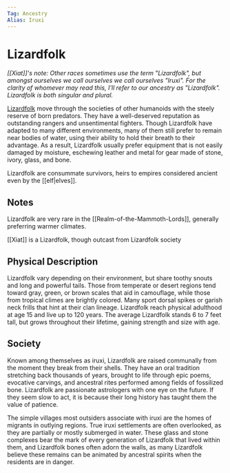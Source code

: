 ```yaml
---
Tag: Ancestry
Alias: Iruxi
---
```

# Lizardfolk
*[[Xiat]]'s note: Other races sometimes use the term "Lizardfolk", but amongst ourselves we call ourselves  we call ourselves "Iruxi". For the clarity of whomever may read this, I'll refer to our ancestry as "Lizardfolk". Lizardfolk is both singular and plural.*

[Lizardfolk](https://2e.aonprd.com/Ancestries.aspx?ID=15) move through the societies of other humanoids with the steely reserve of born predators. They have a well-deserved reputation as outstanding rangers and unsentimental fighters. Though Lizardfolk have adapted to many different environments, many of them still prefer to remain near bodies of water, using their ability to hold their breath to their advantage. As a result, Lizardfolk usually prefer equipment that is not easily damaged by moisture, eschewing leather and metal for gear made of stone, ivory, glass, and bone.

Lizardfolk are consummate survivors, heirs to empires considered ancient even by the [[elf|elves]].

## Notes
Lizardfolk are very rare in the [[Realm-of-the-Mammoth-Lords]], generally preferring warmer climates. 

[[Xiat]] is a Lizardfolk, though outcast from Lizardfolk society

## Physical Description
Lizardfolk vary depending on their environment, but share toothy snouts and long and powerful tails. Those from temperate or desert regions tend toward gray, green, or brown scales that aid in camouflage, while those from tropical climes are brightly colored. Many sport dorsal spikes or garish neck frills that hint at their clan lineage. Lizardfolk reach physical adulthood at age 15 and live up to 120 years. The average Lizardfolk stands 6 to 7 feet tall, but grows throughout their lifetime, gaining strength and size with age.

## Society
Known among themselves as iruxi, Lizardfolk are raised communally from the moment they break from their shells. They have an oral tradition stretching back thousands of years, brought to life through epic poems, evocative carvings, and ancestral rites performed among fields of fossilized bone. Lizardfolk are passionate astrologers with one eye on the future. If they seem slow to act, it is because their long history has taught them the value of patience.  
  
The simple villages most outsiders associate with iruxi are the homes of migrants in outlying regions. True iruxi settlements are often overlooked, as they are partially or mostly submerged in water. These glass and stone complexes bear the mark of every generation of Lizardfolk that lived within them, and Lizardfolk bones often adorn the walls, as many Lizardfolk believe these remains can be animated by ancestral spirits when the residents are in danger.